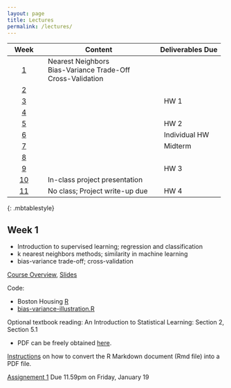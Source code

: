```yaml
---
layout: page
title: Lectures
permalink: /lectures/
---
```



| &nbsp;&nbsp;Week&nbsp;&nbsp;              | Content                                                        |  Deliverables Due |
|:-------------------:|---------------------------------------------------------------|:------------------|
| [1](#week-1)   | &nbsp;&nbsp;Nearest Neighbors <br>&nbsp;&nbsp;Bias-Variance Trade-Off <br> &nbsp;&nbsp;Cross-Validation   |                   |
| [2]()          |                                                                |                       |
| [3]()          |                                                                |  &nbsp;&nbsp;HW 1             |
| [4]()          |                                                                |                   |
| [5]()          |                                                                |  &nbsp;&nbsp;HW 2     |                 
| [6]()          |                                                                |  &nbsp;&nbsp;Individual HW&nbsp;&nbsp;            |  
| [7]()          |                                                                |  &nbsp;&nbsp;Midterm          |  
| [8]()          |                                                                |                   |  
| [9]()          |                                                                |  &nbsp;&nbsp;HW 3             |
| [10]()         | &nbsp;&nbsp;In-class project presentation      &nbsp;&nbsp;    |                   |
| [11]()         | &nbsp;&nbsp;No class; Project write-up due   &nbsp;&nbsp;      |  &nbsp;&nbsp;HW 4             |
{: .mbtablestyle}


## Week 1

* Introduction to supervised learning; regression and classification
* k nearest neighbors methods; similarity in machine learning
* bias-variance trade-off; cross-validation

[Course Overview](https://piazza.com/class_profile/get_resource/j8padvvrtd375m/jc1fwhz9qd946x),
[Slides](https://piazza.com/class_profile/get_resource/j8padvvrtd375m/jc1gfg4bnmb3d2)  

Code: 

* Boston Housing [R](https://raw.githubusercontent.com/ChicagoBoothML/ML2016/master/code/Boston_knn.R)
* [bias-variance-illustration.R](https://raw.githubusercontent.com/ChicagoBoothML/ML2016/master/code/bias-variance-illustration.R)

Optional textbook reading: An Introduction to Statistical Learning: Section 2, Section 5.1

* PDF can be freely obtained [here](http://www-bcf.usc.edu/~gareth/ISL/).
   
[Instructions](../rmdnote) on how to convert the R Markdown document (Rmd file) into a PDF file.  

[Assignement 1](https://piazza.com/class_profile/get_resource/j8padvvrtd375m/jc10i1vq9121m0) Due 11.59pm on Friday, January 19
